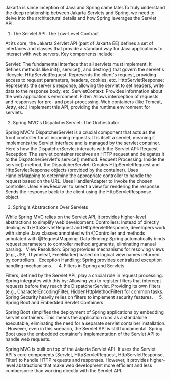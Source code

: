 Jakarta is since inception of Java and Spring came later.To truly understand the deep relationship between Jakarta Servlets and Spring, we need to delve into the architectural details and how Spring leverages the Servlet API.

1. The Servlet API: The Low-Level Contract

  At its core, the Jakarta Servlet API (part of Jakarta EE) defines a set of interfaces and classes that provide a standard way for Java applications to interact with web servers. Key components include:   

Servlet: The fundamental interface that all servlets must implement. It defines methods like init(), service(), and destroy() that govern the servlet's lifecycle.
HttpServletRequest: Represents the client's request, providing access to request parameters, headers, cookies, etc.
HttpServletResponse: Represents the server's response, allowing the servlet to set headers, write data to the response body, etc.
ServletContext: Provides information about the web application's environment.
Filter: Allows interception of requests and responses for pre- and post-processing.
  Web containers (like Tomcat, Jetty, etc.) implement this API, providing the runtime environment for servlets.   

2. Spring MVC's DispatcherServlet: The Orchestrator

Spring MVC's DispatcherServlet is a crucial component that acts as the front controller for all incoming requests. It is itself a servlet, meaning it implements the Servlet interface and is managed by the servlet container.
Here's how the DispatcherServlet interacts with the Servlet API:
Request Reception: The servlet container receives an HTTP request and delegates it to the DispatcherServlet's service() method.
Request Processing: Inside the service() method, the DispatcherServlet:
Creates HttpServletRequest and HttpServletResponse objects (provided by the container).
Uses HandlerMapping to determine the appropriate controller to handle the request based on the URL.
Uses HandlerAdapter to invoke the chosen controller.
Uses ViewResolver to select a view for rendering the response.
Sends the response back to the client using the HttpServletResponse object.

3. Spring's Abstractions Over Servlets

While Spring MVC relies on the Servlet API, it provides higher-level abstractions to simplify web development:
Controllers: Instead of directly dealing with HttpServletRequest and HttpServletResponse, developers work with simple Java classes annotated with @Controller and methods annotated with @RequestMapping.
Data Binding: Spring automatically binds request parameters to controller method arguments, eliminating manual parsing.   
View Resolution: Spring provides mechanisms for resolving views (e.g., JSP, Thymeleaf, FreeMarker) based on logical view names returned by controllers.   
Exception Handling: Spring provides centralized exception handling mechanisms.   
  
4. Filters in Spring and Servlets

Filters, defined by the Servlet API, play a crucial role in request processing. Spring integrates with this by:
Allowing you to register filters that intercept requests before they reach the DispatcherServlet.
Providing its own filters (e.g., CharacterEncodingFilter, HiddenHttpMethodFilter) for common tasks.
Spring Security heavily relies on filters to implement security features.   
  
5. Spring Boot and Embedded Servlet Containers

Spring Boot simplifies the deployment of Spring applications by embedding servlet containers. This means the application runs as a standalone executable, eliminating the need for a separate servlet container installation.   
However, even in this scenario, the Servlet API is still fundamental. Spring Boot uses the embedded container's implementation of the Servlet API to handle web requests.   

Spring MVC is built on top of the Jakarta Servlet API. It uses the Servlet API's core components (Servlet, HttpServletRequest, HttpServletResponse, Filter) to handle HTTP requests and responses. However, it provides higher-level abstractions that make web development more efficient and less cumbersome than working directly with the Servlet API.
